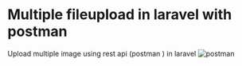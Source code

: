 # Multiple fileupload in laravel with postman 
Upload multiple image using rest api (postman ) in laravel
![postman](https://user-images.githubusercontent.com/5730132/53942555-4ae94200-40e5-11e9-8d1d-7bbfd7578e83.png)

